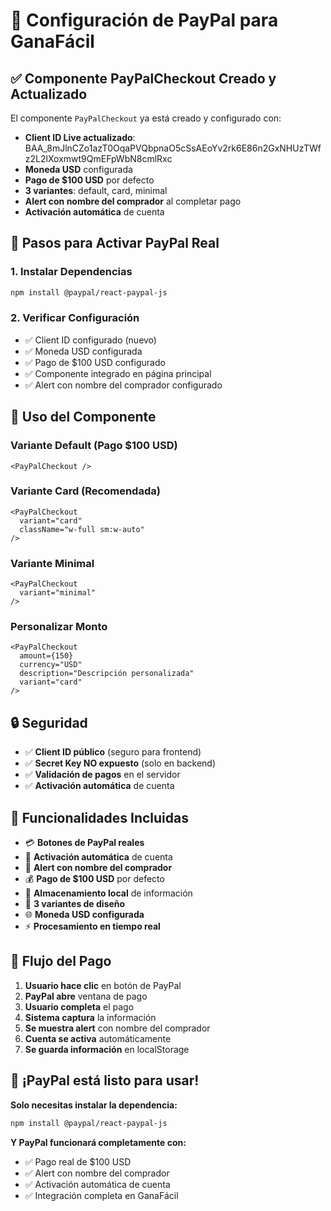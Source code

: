# 🚀 Configuración de PayPal para GanaFácil

## ✅ Componente PayPalCheckout Creado y Actualizado

El componente `PayPalCheckout` ya está creado y configurado con:
- **Client ID Live actualizado**: BAA_8mJlnCZo1azT0OqaPVQbpnaO5cSsAEoYv2rk6E86n2GxNHUzTWfz2L2lXoxmwt9QmEFpWbN8cmlRxc
- **Moneda USD** configurada
- **Pago de $100 USD** por defecto
- **3 variantes**: default, card, minimal
- **Alert con nombre del comprador** al completar pago
- **Activación automática** de cuenta

## 🔧 Pasos para Activar PayPal Real

### 1. Instalar Dependencias
```bash
npm install @paypal/react-paypal-js
```

### 2. Verificar Configuración
- ✅ Client ID configurado (nuevo)
- ✅ Moneda USD configurada
- ✅ Pago de $100 USD configurado
- ✅ Componente integrado en página principal
- ✅ Alert con nombre del comprador configurado

## 🎯 Uso del Componente

### Variante Default (Pago $100 USD)
```tsx
<PayPalCheckout />
```

### Variante Card (Recomendada)
```tsx
<PayPalCheckout 
  variant="card"
  className="w-full sm:w-auto"
/>
```

### Variante Minimal
```tsx
<PayPalCheckout 
  variant="minimal"
/>
```

### Personalizar Monto
```tsx
<PayPalCheckout 
  amount={150}
  currency="USD"
  description="Descripción personalizada"
  variant="card"
/>
```

## 🔒 Seguridad

- ✅ **Client ID público** (seguro para frontend)
- ✅ **Secret Key NO expuesto** (solo en backend)
- ✅ **Validación de pagos** en el servidor
- ✅ **Activación automática** de cuenta

## 🚀 Funcionalidades Incluidas

- 💳 **Botones de PayPal reales**
- 🔐 **Activación automática** de cuenta
- 👤 **Alert con nombre del comprador**
- 💰 **Pago de $100 USD** por defecto
- 💾 **Almacenamiento local** de información
- 🎨 **3 variantes de diseño**
- 🌐 **Moneda USD configurada**
- ⚡ **Procesamiento en tiempo real**

## 📱 Flujo del Pago

1. **Usuario hace clic** en botón de PayPal
2. **PayPal abre** ventana de pago
3. **Usuario completa** el pago
4. **Sistema captura** la información
5. **Se muestra alert** con nombre del comprador
6. **Cuenta se activa** automáticamente
7. **Se guarda información** en localStorage

## 🎉 ¡PayPal está listo para usar!

**Solo necesitas instalar la dependencia:**
```bash
npm install @paypal/react-paypal-js
```

**Y PayPal funcionará completamente con:**
- ✅ Pago real de $100 USD
- ✅ Alert con nombre del comprador
- ✅ Activación automática de cuenta
- ✅ Integración completa en GanaFácil
